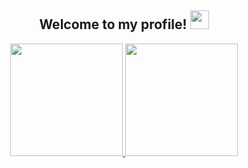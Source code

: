 
## <div align="center">Welcome to my profile! <img src="https://raw.githubusercontent.com/MartinHeinz/MartinHeinz/master/wave.gif" width="30px"></div>

<p align="center">
  <a href="https://github.com/alexwholland">
    <img height="180em" src="https://github-readme-stats-eight-theta.vercel.app/api?username=alexwholland&show_icons=true&include_all_commits=true&count_private=true&hide_border=true&hide=html,css&title_color=ffffff&text_color=c9cacc&icon_color=4AB197&bg_color=1A2B34"/>
    <img height="180em" src="https://github-readme-stats-eight-theta.vercel.app/api/top-langs/?username=alexwholland&layout=compact&langs_count=8&hide_border=true&hide=html,css&title_color=ffffff&text_color=c9cacc&icon_color=4AB197&bg_color=1A2B34"/>
  </a>
</p>
